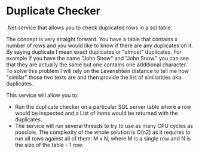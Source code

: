 # Duplicate Checker
.Net service that allows you to check duplicated rows in a sql table.

The concept is very straight forward. You have a table that contains x number of rows and you would like to know if there are any duplicates on it. By saying duplicate I mean exact duplicates or "almost" duplicates. For example if you have the name "John Snow" and "John Snow." you can see that they are actually the same but one contains one additional character. To solve this problem I will rely on the Levenshtein distance to tell me how "similar" those two texts are and then provide the list of similarities aka duplicates.

This service will allow you to:
- Run the duplicate checker on a particular SQL server table where a row would be inspected and a List<string> of items would be returned with the duplicates.
 - The service will run several threads to try to use as many CPU cycles as possible. The complexity of the whole solution is O(n2) as it requires to run all rows against all of them: M x N, where M is a single row and N is the size of the table - 1 row.
